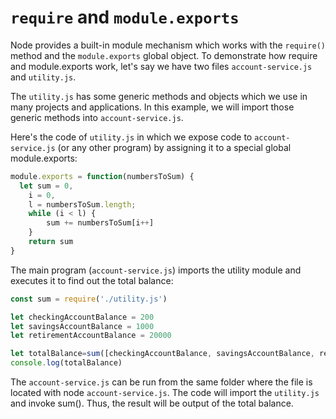 # `require` and `module.exports`
Node provides a built-in module mechanism which works with the `require()` method and the `module.exports` global object. To demonstrate how require and module.exports work, let's say we have two files `account-service.js` and `utility.js`.

The `utility.js` has some generic methods and objects which we use in many projects and applications. In this example, we will import those generic methods into `account-service.js`.

Here's the code of `utility.js` in which we expose code to `account-service.js` (or any other program) by assigning it to a special global module.exports:
``` js
module.exports = function(numbersToSum) {
  let sum = 0, 
    i = 0, 
    l = numbersToSum.length;
    while (i < l) {
        sum += numbersToSum[i++]
    }
    return sum
}
```
The main program (`account-service.js`) imports the utility module and executes it to find out the total balance:
``` js
const sum = require('./utility.js')

let checkingAccountBalance = 200
let savingsAccountBalance = 1000
let retirementAccountBalance = 20000

let totalBalance=sum([checkingAccountBalance, savingsAccountBalance, retirementAccountBalance] )
console.log(totalBalance)
```
The `account-service.js` can be run from the same folder where the file is located with node `account-service.js`. The code will import the `utility.js` and invoke sum(). Thus, the result will be output of the total balance.